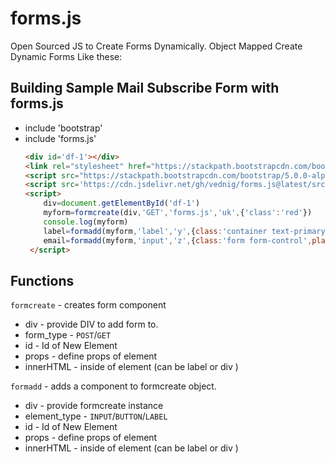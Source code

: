 # forms.js
Open Sourced JS to Create Forms Dynamically.
Object Mapped
Create Dynamic Forms Like these:<br />
## **Building Sample Mail Subscribe Form with forms.js**
<ul>
<li>include 'bootstrap'
<li>include 'forms.js'
 
```html
<div id='df-1'></div>
<link rel="stylesheet" href="https://stackpath.bootstrapcdn.com/bootstrap/5.0.0-alpha2/css/bootstrap.min.css" integrity="sha384-DhY6onE6f3zzKbjUPRc2hOzGAdEf4/Dz+WJwBvEYL/lkkIsI3ihufq9hk9K4lVoK" crossorigin="anonymous">
<script src="https://stackpath.bootstrapcdn.com/bootstrap/5.0.0-alpha2/js/bootstrap.min.js" integrity="sha384-5h4UG+6GOuV9qXh6HqOLwZMY4mnLPraeTrjT5v07o347pj6IkfuoASuGBhfDsp3d" crossorigin="anonymous"></script>
<script src='https://cdn.jsdelivr.net/gh/vednig/forms.js@latest/src/forms.js'></script>
<script>
    div=document.getElementById('df-1')
    myform=formcreate(div,'GET','forms.js','uk',{'class':'red'})
    console.log(myform)
    label=formadd(myform,'label','y',{class:'container text-primary',value:'Go'},'Subscribe to Email')
    email=formadd(myform,'input','z',{class:'form form-control',placeholder:'Email-Address'})
 </script>
```
</ul>


## **Functions**
`formcreate` - creates form component <br>
  - div - provide DIV to add form to. <br>
  - form_type - `POST`/`GET` <br>
  - id - Id of New Element <br>
  - props - define props of element <br>
  - innerHTML - inside of element (can be label or div ) <br>
  
`formadd` - adds a component to formcreate object. <br>
  - div - provide formcreate instance <br>
  - element_type - `INPUT`/`BUTTON`/`LABEL` <br>
  - id - Id of New Element <br>
  - props - define props of element <br>
  - innerHTML - inside of element (can be label or div ) <br>
